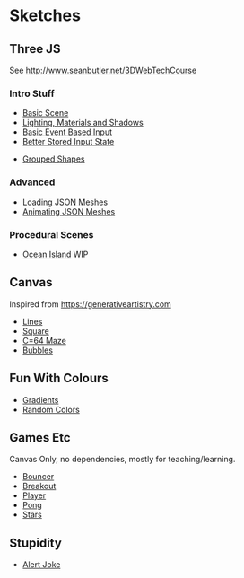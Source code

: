 # Sketches


## Three JS

See http://www.seanbutler.net/3DWebTechCourse

### Intro Stuff

 - [Basic Scene](BasicScene)
 - [Lighting, Materials and Shadows](Shadows)
 - [Basic Event Based Input](InputBasic)
 - [Better Stored Input State](InputSmooth)
 <!-- - [Spheres](Spheres) -->
 - [Grouped Shapes](Trees)

### Advanced
 - [Loading JSON Meshes](Meshes)
 - [Animating JSON Meshes](AnimatingMeshes)

### Procedural Scenes

 - [Ocean Island](Island) WIP

## Canvas

Inspired from https://generativeartistry.com

- [Lines](Lines)
- [Square](Square)
- [C=64 Maze](C64)
- [Bubbles](Bubbles)

## Fun With Colours

- [Gradients](Gradients)
- [Random Colors](RandomColors)


## Games Etc

Canvas Only, no dependencies, mostly for teaching/learning.

- [Bouncer](Games/Bouncer)
- [Breakout](Games/Breakout)
- [Player](Games/Player)
- [Pong](Games/Pong)
- [Stars](Games/Stars)

## Stupidity

 - [Alert Joke](Alert)

